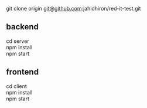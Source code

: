 git clone origin git@github.com:jahidhiron/red-it-test.git

## backend

cd server <br />
npm install <br />
npm start <br />

## frontend

cd client <br />
npm install <br />
npm start <br />
